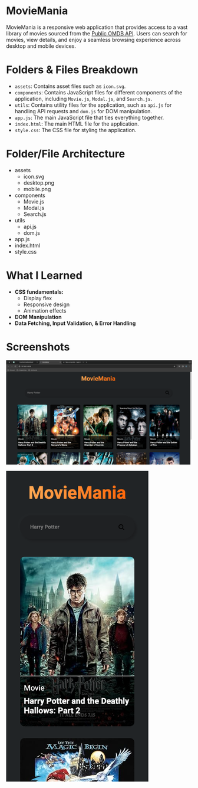 # MovieMania

MovieMania is a responsive web application that provides access to a vast library of movies sourced from the [Public OMDB API](https://www.omdbapi.com/). Users can search for movies, view details, and enjoy a seamless browsing experience across desktop and mobile devices.

# Folders & Files Breakdown
- `assets`: Contains asset files such as `icon.svg`.
- `components`: Contains JavaScript files for different components of the application, including `Movie.js`, `Modal.js`, and `Search.js`.
- `utils`: Contains utility files for the application, such as `api.js` for handling API requests and `dom.js` for DOM manipulation.
- `app.js`: The main JavaScript file that ties everything together.
- `index.html`: The main HTML file for the application.
- `style.css`: The CSS file for styling the application.

# Folder/File Architecture
- assets
  - icon.svg
  - desktop.png
  - mobile.png
- components
  - Movie.js
  - Modal.js
  - Search.js
- utils
  - api.js
  - dom.js
- app.js
- index.html
- style.css

# What I Learned
- **CSS fundamentals:**
  - Display flex
  - Responsive design
  - Animation effects
- **DOM Manipulation**
- **Data Fetching, Input Validation, & Error Handling**

# Screenshots

![Desktop View](/assets/desktop.png)

![Mobile View](/assets/mobile.png)